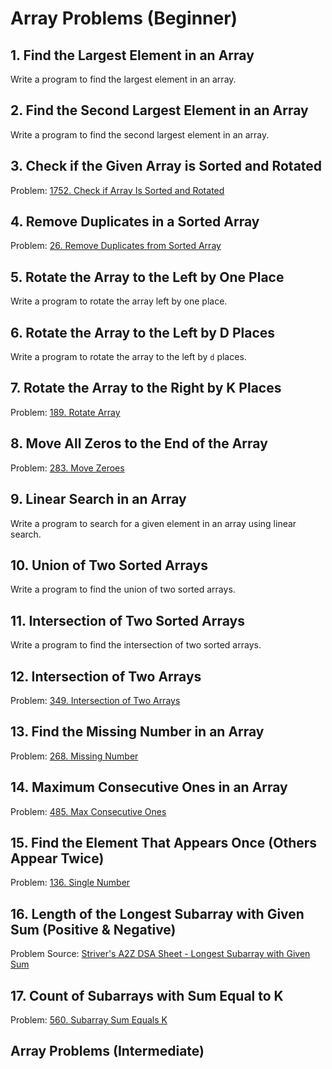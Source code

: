 # Array Problems (Beginner)

## 1. Find the Largest Element in an Array

Write a program to find the largest element in an array.

## 2. Find the Second Largest Element in an Array

Write a program to find the second largest element in an array.

## 3. Check if the Given Array is Sorted and Rotated

Problem: [1752. Check if Array Is Sorted and Rotated](https://leetcode.com/problems/check-if-array-is-sorted-and-rotated/description/)

## 4. Remove Duplicates in a Sorted Array

Problem: [26. Remove Duplicates from Sorted Array](https://leetcode.com/problems/remove-duplicates-from-sorted-array/description/)

## 5. Rotate the Array to the Left by One Place

Write a program to rotate the array left by one place.

## 6. Rotate the Array to the Left by D Places

Write a program to rotate the array to the left by `d` places.

## 7. Rotate the Array to the Right by K Places

Problem: [189. Rotate Array](https://leetcode.com/problems/rotate-array/description/)

## 8. Move All Zeros to the End of the Array

Problem: [283. Move Zeroes](https://leetcode.com/problems/move-zeroes/description/)

## 9. Linear Search in an Array

Write a program to search for a given element in an array using linear search.

## 10. Union of Two Sorted Arrays

Write a program to find the union of two sorted arrays.

## 11. Intersection of Two Sorted Arrays

Write a program to find the intersection of two sorted arrays.

## 12. Intersection of Two Arrays

Problem: [349. Intersection of Two Arrays](https://leetcode.com/problems/intersection-of-two-arrays/)

## 13. Find the Missing Number in an Array

Problem: [268. Missing Number](https://leetcode.com/problems/missing-number/description/)

## 14. Maximum Consecutive Ones in an Array

Problem: [485. Max Consecutive Ones](https://leetcode.com/problems/max-consecutive-ones/description/)

## 15. Find the Element That Appears Once (Others Appear Twice)

Problem: [136. Single Number](https://leetcode.com/problems/single-number/description/)

## 16. Length of the Longest Subarray with Given Sum (Positive & Negative)

Problem Source: [Striver's A2Z DSA Sheet - Longest Subarray with Given Sum](https://takeuforward.org/strivers-a2z-dsa-course/strivers-a2z-dsa-course-sheet-2/)

## 17. Count of Subarrays with Sum Equal to K

Problem: [560. Subarray Sum Equals K](https://leetcode.com/problems/subarray-sum-equals-k/description/)

## Array Problems (Intermediate)
